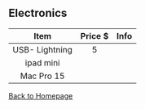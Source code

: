 ## Electronics 

|      Item      | Price $ | Info |
| :------------: | :-----: | :--: |
| USB- Lightning |    5    |      |
|   ipad mini    |         |      |
|   Mac Pro 15   |         |      |

[Back to Homepage](https://github.com/radium0729/Personal-Sale/blob/master/README.md)

